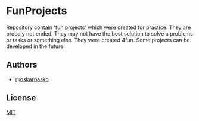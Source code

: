 # FunProjects

Repository contain 'fun projects' which were created for practice. 
They are probaly not ended. 
They may not have the best solution to solve a problems or tasks or something else. 
They were created 4fun. Some projects can be developed in the future.
## Authors

- [@oskarpasko](https://www.github.com/oskarpasko)



## License

[MIT](https://choosealicense.com/licenses/mit/)